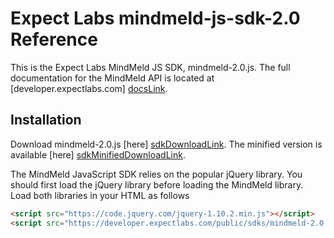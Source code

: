 Expect Labs mindmeld-js-sdk-2.0 Reference
=========

This is the Expect Labs MindMeld JS SDK, mindmeld-2.0.js. The full documentation for the MindMeld API is located at [developer.expectlabs.com] [docsLink].

Installation
----
Download mindmeld-2.0.js [here] [sdkDownloadLink]. The minified version is available [here] [sdkMinifiedDownloadLink].

The MindMeld JavaScript SDK relies on the popular jQuery library. You should first load the jQuery library before loading the MindMeld library. Load both libraries in your HTML as follows

```html
<script src="https://code.jquery.com/jquery-1.10.2.min.js"></script>
<script src="https://developer.expectlabs.com/public/sdks/mindmeld-2.0.min.js"></script>
```

[docsLink]:https://developer.expectlabs.com/docs
[sdkDownloadLink]:https://developer.expectlabs.com/public/sdks/mindmeld-2.0.js
[sdkMinifiedDownloadLink]:https://developer.expectlabs.com/public/sdks/mindmeld-2.0.min.js



    
